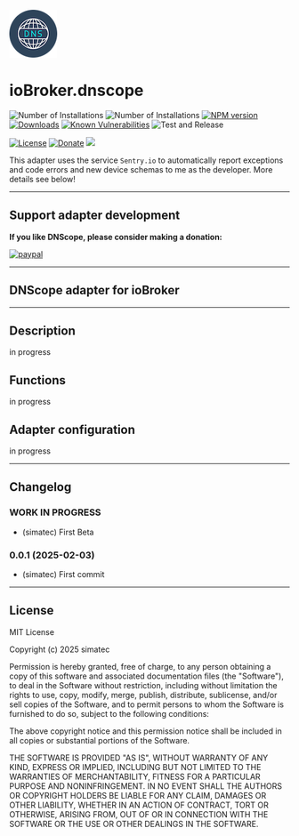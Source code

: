 ![Logo](admin/dnscope.png)
# ioBroker.dnscope

![Number of Installations](http://iobroker.live/badges/dnscope-installed.svg)
![Number of Installations](http://iobroker.live/badges/dnscope-stable.svg)
[![NPM version](http://img.shields.io/npm/v/iobroker.dnscope.svg)](https://www.npmjs.com/package/iobroker.dnscope)
[![Downloads](https://img.shields.io/npm/dm/iobroker.dnscope.svg)](https://www.npmjs.com/package/iobroker.dnscope)
[![Known Vulnerabilities](https://snyk.io/test/github/simatec/ioBroker.dnscope/badge.svg)](https://snyk.io/test/github/simatec/ioBroker.dnscope)
![Test and Release](https://github.com/simatec/ioBroker.dnscope/workflows/Test%20and%20Release/badge.svg)

[![License](https://img.shields.io/github/license/simatec/ioBroker.dnscope?style=flat)](https://github.com/simatec/ioBroker.dnscope/blob/master/LICENSE)
[![Donate](https://img.shields.io/badge/paypal-donate%20|%20spenden-blue.svg)](https://paypal.me/mk1676)
[![](https://img.shields.io/static/v1?label=Sponsor&message=%E2%9D%A4&logo=GitHub&color=%23fe8e86)](https://github.com/sponsors/simatec)

This adapter uses the service `Sentry.io` to automatically report exceptions and code errors and new device schemas to me as the developer. More details see below!

---

## Support adapter development

**If you like DNScope, please consider making a donation:**

[![paypal](https://www.paypalobjects.com/en_US/DK/i/btn/btn_donateCC_LG.gif)](https://paypal.me/mk1676)

---

## DNScope adapter for ioBroker


---

## Description

in progress


## Functions

in progress

## Adapter configuration

in progress

---
<!-- ### **WORK IN PROGRESS** -->
## Changelog

### **WORK IN PROGRESS**
* (simatec) First Beta

### 0.0.1 (2025-02-03)
* (simatec) First commit

---

## License
MIT License

Copyright (c) 2025 simatec

Permission is hereby granted, free of charge, to any person obtaining a copy
of this software and associated documentation files (the "Software"), to deal
in the Software without restriction, including without limitation the rights
to use, copy, modify, merge, publish, distribute, sublicense, and/or sell
copies of the Software, and to permit persons to whom the Software is
furnished to do so, subject to the following conditions:

The above copyright notice and this permission notice shall be included in all
copies or substantial portions of the Software.

THE SOFTWARE IS PROVIDED "AS IS", WITHOUT WARRANTY OF ANY KIND, EXPRESS OR
IMPLIED, INCLUDING BUT NOT LIMITED TO THE WARRANTIES OF MERCHANTABILITY,
FITNESS FOR A PARTICULAR PURPOSE AND NONINFRINGEMENT. IN NO EVENT SHALL THE
AUTHORS OR COPYRIGHT HOLDERS BE LIABLE FOR ANY CLAIM, DAMAGES OR OTHER
LIABILITY, WHETHER IN AN ACTION OF CONTRACT, TORT OR OTHERWISE, ARISING FROM,
OUT OF OR IN CONNECTION WITH THE SOFTWARE OR THE USE OR OTHER DEALINGS IN THE
SOFTWARE.